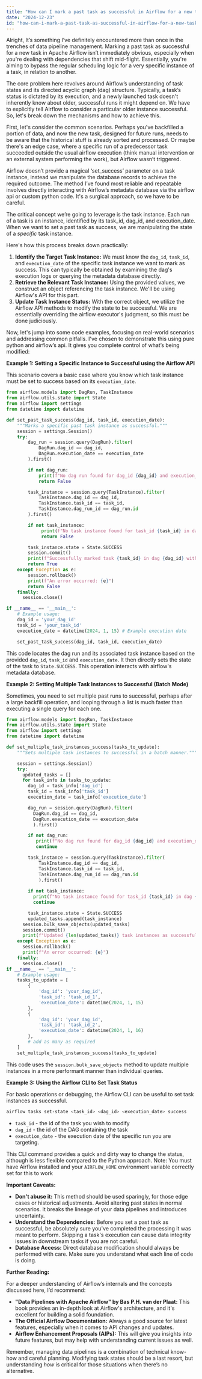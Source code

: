 ```yaml
---
title: "How can I mark a past task as successful in Airflow for a new task?"
date: "2024-12-23"
id: "how-can-i-mark-a-past-task-as-successful-in-airflow-for-a-new-task"
---
```


Alright,  It’s something I’ve definitely encountered more than once in the trenches of data pipeline management. Marking a past task as successful for a new task in Apache Airflow isn’t immediately obvious, especially when you're dealing with dependencies that shift mid-flight. Essentially, you're aiming to bypass the regular scheduling logic for a very specific instance of a task, in relation to another.

The core problem here revolves around Airflow’s understanding of task states and its directed acyclic graph (dag) structure. Typically, a task’s status is dictated by its execution, and a newly launched task doesn't inherently know about older, successful runs it might depend on. We have to explicitly tell Airflow to consider a particular older instance successful. So, let's break down the mechanisms and how to achieve this.

First, let's consider the common scenarios. Perhaps you've backfilled a portion of data, and now the new task, designed for future runs, needs to be aware that the historical stuff is already sorted and processed. Or maybe there's an edge case, where a specific run of a predecessor task succeeded outside the usual airflow execution (think manual intervention or an external system performing the work), but Airflow wasn’t triggered.

Airflow doesn’t provide a magical ‘set_success’ parameter on a task instance, instead we manipulate the database records to achieve the required outcome. The method I’ve found most reliable and repeatable involves directly interacting with Airflow’s metadata database via the airflow api or custom python code. It's a surgical approach, so we have to be careful.

The critical concept we’re going to leverage is the task instance. Each run of a task is an instance, identified by its task_id, dag_id, and execution_date. When we want to set a past task as success, we are manipulating the state of a *specific* task instance.

Here's how this process breaks down practically:

1.  **Identify the Target Task Instance:** We must know the `dag_id`, `task_id`, and `execution_date` of the specific task instance we want to mark as success. This can typically be obtained by examining the dag's execution logs or querying the metadata database directly.
2.  **Retrieve the Relevant Task Instance:** Using the provided values, we construct an object referencing the task instance. We'll be using Airflow's API for this part.
3.  **Update Task Instance Status:** With the correct object, we utilize the Airflow API methods to modify the state to be successful. We are essentially overriding the airflow executor's judgment, so this must be done judiciously.

Now, let's jump into some code examples, focusing on real-world scenarios and addressing common pitfalls. I've chosen to demonstrate this using pure python and airflow’s api. It gives you complete control of what’s being modified:

**Example 1: Setting a Specific Instance to Successful using the Airflow API**

This scenario covers a basic case where you know which task instance must be set to success based on its `execution_date`.

```python
from airflow.models import DagRun, TaskInstance
from airflow.utils.state import State
from airflow import settings
from datetime import datetime

def set_past_task_success(dag_id, task_id, execution_date):
    """Marks a specific past task instance as successful."""
    session = settings.Session()
    try:
        dag_run = session.query(DagRun).filter(
            DagRun.dag_id == dag_id,
            DagRun.execution_date == execution_date
        ).first()

        if not dag_run:
            print(f"No dag run found for dag_id {dag_id} and execution_date {execution_date}.")
            return False

        task_instance = session.query(TaskInstance).filter(
            TaskInstance.dag_id == dag_id,
            TaskInstance.task_id == task_id,
            TaskInstance.dag_run_id == dag_run.id
        ).first()

        if not task_instance:
             print(f"No task instance found for task_id {task_id} in dag {dag_id} at {execution_date}")
             return False

        task_instance.state = State.SUCCESS
        session.commit()
        print(f"Successfully marked task {task_id} in dag {dag_id} with execution date {execution_date} as successful.")
        return True
    except Exception as e:
        session.rollback()
        print(f"An error occurred: {e}")
        return False
    finally:
      session.close()

if __name__ == '__main__':
    # Example usage:
    dag_id = 'your_dag_id'
    task_id = 'your_task_id'
    execution_date = datetime(2024, 1, 15) # Example execution date

    set_past_task_success(dag_id, task_id, execution_date)

```

This code locates the dag run and its associated task instance based on the provided `dag_id`, `task_id` and `execution_date`. It then directly sets the state of the task to `State.SUCCESS`. This operation interacts with airflow's metadata database.

**Example 2: Setting Multiple Task Instances to Successful (Batch Mode)**

Sometimes, you need to set multiple past runs to successful, perhaps after a large backfill operation, and looping through a list is much faster than executing a single query for each one.

```python
from airflow.models import DagRun, TaskInstance
from airflow.utils.state import State
from airflow import settings
from datetime import datetime

def set_multiple_task_instances_success(tasks_to_update):
    """Sets multiple task instances to successful in a batch manner."""

    session = settings.Session()
    try:
      updated_tasks = []
      for task_info in tasks_to_update:
        dag_id = task_info['dag_id']
        task_id = task_info['task_id']
        execution_date = task_info['execution_date']

        dag_run = session.query(DagRun).filter(
          DagRun.dag_id == dag_id,
          DagRun.execution_date == execution_date
          ).first()

        if not dag_run:
           print(f"No dag run found for dag_id {dag_id} and execution_date {execution_date}.")
           continue

        task_instance = session.query(TaskInstance).filter(
            TaskInstance.dag_id == dag_id,
            TaskInstance.task_id == task_id,
            TaskInstance.dag_run_id == dag_run.id
            ).first()
        
        if not task_instance:
          print(f"No task instance found for task_id {task_id} in dag {dag_id} at {execution_date}")
          continue

        task_instance.state = State.SUCCESS
        updated_tasks.append(task_instance)
      session.bulk_save_objects(updated_tasks)
      session.commit()
      print(f"Updated {len(updated_tasks)} task instances as successful")
    except Exception as e:
      session.rollback()
      print(f"An error occurred: {e}")
    finally:
      session.close()
if __name__ == '__main__':
    # Example usage:
    tasks_to_update = [
        {
            'dag_id': 'your_dag_id',
            'task_id': 'task_id_1',
            'execution_date': datetime(2024, 1, 15)
        },
        {
            'dag_id': 'your_dag_id',
            'task_id': 'task_id_2',
            'execution_date': datetime(2024, 1, 16)
        },
        # add as many as required
    ]
    set_multiple_task_instances_success(tasks_to_update)
```

This code uses the `session.bulk_save_objects` method to update multiple instances in a more performant manner than individual queries.

**Example 3: Using the Airflow CLI to Set Task Status**

For basic operations or debugging, the Airflow CLI can be useful to set task instances as successful.

```bash
airflow tasks set-state <task_id> <dag_id> <execution_date> success
```

*   `task_id` - the id of the task you wish to modify
*   `dag_id` - the id of the DAG containing the task
*   `execution_date` - the execution date of the specific run you are targeting.

This CLI command provides a quick and dirty way to change the status, although is less flexible compared to the Python approach. Note: You must have Airflow installed and your `AIRFLOW_HOME` environment variable correctly set for this to work

**Important Caveats:**

*   **Don't abuse it:** This method should be used sparingly, for those edge cases or historical adjustments. Avoid altering past states in normal scenarios. It breaks the lineage of your data pipelines and introduces uncertainty.
*   **Understand the Dependencies:** Before you set a past task as successful, be absolutely sure you've completed the processing it was meant to perform. Skipping a task's execution can cause data integrity issues in downstream tasks if you are not careful.
*   **Database Access:** Direct database modification should always be performed with care. Make sure you understand what each line of code is doing.

**Further Reading:**

For a deeper understanding of Airflow’s internals and the concepts discussed here, I’d recommend:

*   **"Data Pipelines with Apache Airflow" by Bas P.H. van der Plaat:** This book provides an in-depth look at Airflow's architecture, and it's excellent for building a solid foundation.
*   **The Official Airflow Documentation:** Always a good source for latest features, especially when it comes to API changes and updates.
*   **Airflow Enhancement Proposals (AIPs):** This will give you insights into future features, but may help with understanding current issues as well.

Remember, managing data pipelines is a combination of technical know-how and careful planning. Modifying task states should be a last resort, but understanding *how* is critical for those situations when there’s no alternative.
